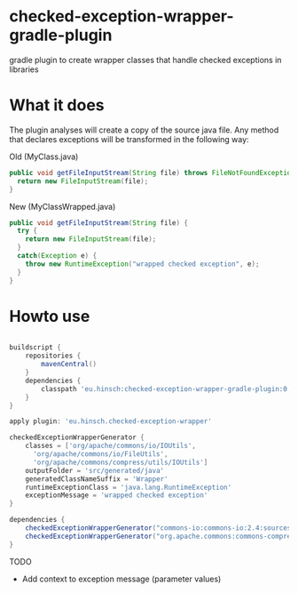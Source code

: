 # checked-exception-wrapper-gradle-plugin
gradle plugin to create wrapper classes that handle checked exceptions in libraries

# What it does
The plugin analyses will create a copy of the source java file.
Any method that declares exceptions will be transformed in the following way:

Old (MyClass.java)
```java
public void getFileInputStream(String file) throws FileNotFoundException {
  return new FileInputStream(file);
}
```
New (MyClassWrapped.java)
```java
public void getFileInputStream(String file) {
  try {
    return new FileInputStream(file);
  }
  catch(Exception e) {
    throw new RuntimeException("wrapped checked exception", e);
  }
}
```

# Howto use

```gradle

buildscript {
    repositories {
        mavenCentral()
    }
    dependencies {
        classpath 'eu.hinsch:checked-exception-wrapper-gradle-plugin:0.1.0'
    }
}

apply plugin: 'eu.hinsch.checked-exception-wrapper'

checkedExceptionWrapperGenerator {
    classes = ['org/apache/commons/io/IOUtils', 
      'org/apache/commons/io/FileUtils', 
      'org/apache/commons/compress/utils/IOUtils']
    outputFolder = 'src/generated/java'
    generatedClassNameSuffix = 'Wrapper'
    runtimeExceptionClass = 'java.lang.RuntimeException'
    exceptionMessage = 'wrapped checked exception'
}

dependencies {
    checkedExceptionWrapperGenerator("commons-io:commons-io:2.4:sources")
    checkedExceptionWrapperGenerator("org.apache.commons:commons-compress:1.9:sources")
}

```

TODO
* Add context to exception message (parameter values)
